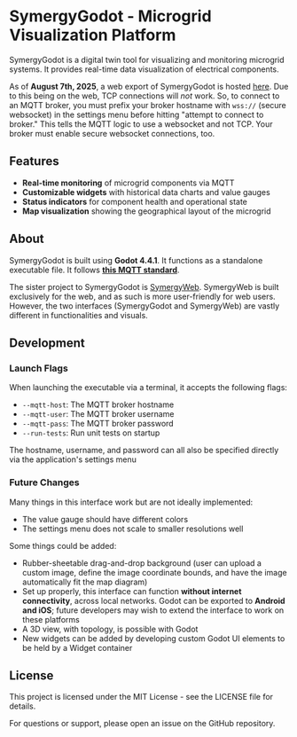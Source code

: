 # SymergyGodot - Microgrid Visualization Platform

SymergyGodot is a digital twin tool for visualizing and monitoring microgrid systems. It provides real-time data visualization of electrical components.

As of **August 7th, 2025**, a web export of SymergyGodot is hosted [here](https://sssn.us/symergygodot/). Due to this being on the web, TCP connections will *not* work. So, to connect to an MQTT broker, you must prefix your broker hostname with `wss://` (secure websocket) in the settings menu before hitting "attempt to connect to broker." This tells the MQTT logic to use a websocket and not TCP. Your broker must enable secure websocket connections, too.

## Features

- **Real-time monitoring** of microgrid components via MQTT
- **Customizable widgets** with historical data charts and value gauges
- **Status indicators** for component health and operational state
- **Map visualization** showing the geographical layout of the microgrid

## About

SymergyGodot is built using **Godot 4.4.1**. It functions as a standalone executable file. It follows [**this MQTT standard**](https://github.com/acmattson3/SymergySim/blob/main/mqtt_standard.md). 

The sister project to SymergyGodot is [SymergyWeb](https://github.com/FireAstrox/SymergyWeb). SymergyWeb is built exclusively for the web, and as such is more user-friendly for web users. However, the two interfaces (SymergyGodot and SymergyWeb) are vastly different in functionalities and visuals.

## Development

### Launch Flags

When launching the executable via a terminal, it accepts the following flags:
* `--mqtt-host`: The MQTT broker hostname
* `--mqtt-user`: The MQTT broker username
* `--mqtt-pass`: The MQTT broker password
* `--run-tests`: Run unit tests on startup

The hostname, username, and password can all also be specified directly via the application's settings menu

### Future Changes

Many things in this interface work but are not ideally implemented:
* The value gauge should have different colors
* The settings menu does not scale to smaller resolutions well

Some things could be added:
* Rubber-sheetable drag-and-drop background (user can upload a custom image, define the image coordinate bounds, and have the image automatically fit the map diagram)
* Set up properly, this interface can function **without internet connectivity**, across local networks. Godot can be exported to **Android and iOS**; future developers may wish to extend the interface to work on these platforms
* A 3D view, with topology, is possible with Godot
* New widgets can be added by developing custom Godot UI elements to be held by a Widget container

## License

This project is licensed under the MIT License - see the LICENSE file for details.


For questions or support, please open an issue on the GitHub repository.
